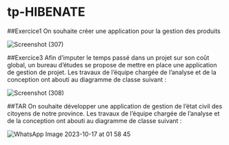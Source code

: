 # tp-HIBENATE
##Exercice1
On souhaite créer une application pour la gestion des produits

![Screenshot (307)](https://github.com/BasmaGd/tp-HIBENATE/assets/118211411/efa31dc7-5385-456a-bd5f-c878c7153ff6)

##Exercice3
Afin d’imputer le temps passé dans un projet sur son coût global, un bureau d’études se propose de 
mettre en place une application de gestion de projet.
Les travaux de l’équipe chargée de l’analyse et de la conception ont abouti au diagramme de classe 
suivant :

![Screenshot (308)](https://github.com/BasmaGd/tp-HIBENATE/assets/118211411/1262bee1-5455-4869-85e6-53c42f085550)

##TAR
On souhaite développer une application de gestion de l’état civil des citoyens de notre province. 
Les travaux de l’équipe chargée de l’analyse et de la conception ont abouti au diagramme de classe 
suivant :

![WhatsApp Image 2023-10-17 at 01 58 45](https://github.com/BasmaGd/tp-HIBENATE/assets/118211411/4f3a21bc-9e6c-47ab-8ed6-91e885e9458d)
